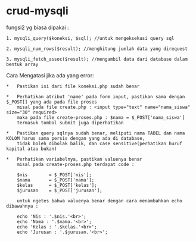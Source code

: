 # crud-mysqli

fungsi2 yg biasa dipakai :

    1. mysqli_query($koneksi, $sql); //untuk mengeksekusi query sql

    2. mysqli_num_rows($result); //menghitung jumlah data yang direquest

    3. mysqli_fetch_assoc($result); //mengambil data dari database dalam bentuk array


Cara Mengatasi jika ada yang error:

    *   Pastikan isi dari file koneksi.php sudah benar

    *   Perhatikan atribut 'name' pada form input, pastikan sama dengan $_POST[] yang ada pada file proses
        misal pada file create.php : <input type="text" name="nama_siswa" size="30" required>
        maka pada file create-proses.php : $nama = $_POST['nama_siswa']
        termasuk tombol submit juga diperhatikan

    *   Pastikan query sqlnya sudah benar, meliputi nama TABEL dan nama KOLOM harus sama persis dengan yang ada di database,
        tidak boleh dibolak balik, dan case sensitive(perhatikan huruf kapital atau bukan)

    *   Perhatikan variabelnya, pastikan valuenya benar
        misal pada create-proses.php terdapat code :

        $nis		= $_POST['nis'];
    	$nama		= $_POST['nama'];
    	$kelas		= $_POST['kelas'];
    	$jurusan	= $_POST['jurusan'];

        untuk ngetes bahwa valuenya benar dengan cara menambahkan echo dibawahnya :

        echo 'Nis : '.$nis.'<br>';
        echo 'Nama : '.$nama.'<br>';
        echo 'Kelas : '.$kelas.'<br>';
        echo 'Jurusan : '.$jurusan.'<br>';
